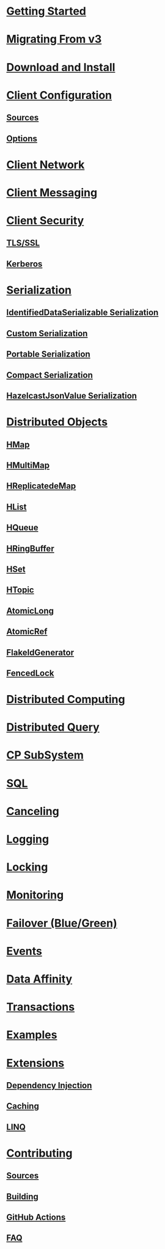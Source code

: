 # [Getting Started](getting-started.md)
# [Migrating From v3](migratingFrom3.md)
# [Download and Install](download-install.md)
# [Client Configuration](configuration.md)
## [Sources](configuration/sources.md)
## [Options](configuration/options.md)
# [Client Network](network.md)
# [Client Messaging](messaging.md)
# [Client Security](security.md)
## [TLS/SSL](security/tlsssl.md)
## [Kerberos](security/kerberos.md)
# [Serialization](serialization.md)
## [IdentifiedDataSerializable Serialization](serialization/identified.md)
## [Custom Serialization](serialization/custom.md)
## [Portable Serialization](serialization/portable.md)
## [Compact Serialization](serialization/compact.md)
## [HazelcastJsonValue Serialization](serialization/json.md)
# [Distributed Objects](distributed-objects.md)
## [HMap](distributed-objects/hmap.md)
## [HMultiMap](distributed-objects/hmap.md)
## [HReplicatedeMap](distributed-objects/hmap.md)
## [HList](distributed-objects/hlist.md)
## [HQueue](distributed-objects/hqueue.md)
## [HRingBuffer](distributed-objects/hringbuffer.md)
## [HSet](distributed-objects/hset.md)
## [HTopic](distributed-objects/htopic.md)
## [AtomicLong](distributed-objects/atomiclong.md)
## [AtomicRef](distributed-objects/atomicref.md)
## [FlakeIdGenerator](distributed-objects/flakeidgenerator.md)
## [FencedLock](distributed-objects/fencedlock.md)
# [Distributed Computing](distributedComputing.md)
# [Distributed Query](distributedQuery.md)
# [CP SubSystem](cpsubsystem.md)
# [SQL](sql.md)
# [Canceling](canceling.md)
# [Logging](logging.md)
# [Locking](locking.md)
# [Monitoring](monitoring.md)
# [Failover (Blue/Green)](failover.md)
# [Events](events.md)
# [Data Affinity](data-affinity.md)
# [Transactions](transactions.md)
# [Examples](examples.md)
# [Extensions](extensions.md)
## [Dependency Injection](extensions/dependency-injection.md)
## [Caching](extensions/caching.md)
## [LINQ](extensions/linq.md)
# [Contributing](contrib.md)
## [Sources](contrib/sources.md)
## [Building](contrib/building.md)
## [GitHub Actions](contrib/github-actions.md)
## [FAQ](contrib/contrib-faq.md)
